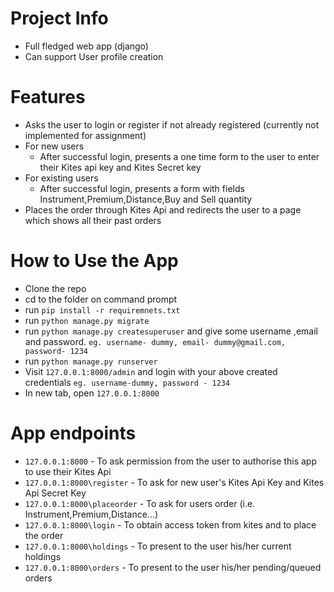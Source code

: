 # Project Info
- Full fledged web app (django)
- Can support User profile creation

# Features
- Asks the user to login or register if not already registered (currently not implemented for assignment)
- For new users
    - After successful login, presents a one time form to the user to enter their Kites api key and Kites Secret key
- For existing users
    - After successful login, presents a form with fields Instrument,Premium,Distance,Buy and Sell quantity
- Places the order through Kites Api and redirects the user to a page which shows all their past orders

# How to Use the App
- Clone the repo
- cd to the folder on command prompt
- run `pip install -r requiremnets.txt`
- run `python manage.py migrate`
- run `python manage.py createsuperuser` and give some username ,email and password. `eg. username- dummy, email- dummy@gmail.com, password- 1234`
- run `python manage.py runserver`
- Visit `127.0.0.1:8000/admin` and login with your above created credentials `eg. username-dummy, password - 1234`
- In new tab, open `127.0.0.1:8000`

# App endpoints
- `127.0.0.1:8000` - To ask permission from the user to authorise this app to use their Kites Api
- `127.0.0.1:8000\register` - To ask for new user's Kites Api Key and Kites Api Secret Key
- `127.0.0.1:8000\placeorder` - To ask for users order (i.e.  Instrument,Premium,Distance...)
- `127.0.0.1:8000\login` - To obtain access token from kites and to place the order
- `127.0.0.1:8000\holdings` - To present to the user his/her current holdings
- `127.0.0.1:8000\orders` - To present to the user his/her pending/queued orders
